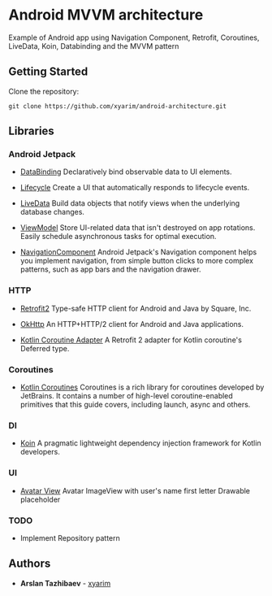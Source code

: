 # Android MVVM architecture
Example of Android app using Navigation Component, Retrofit, Coroutines, LiveData, Koin, Databinding and the MVVM pattern

## Getting Started
Clone the repository:
```
git clone https://github.com/xyarim/android-architecture.git
```

## Libraries

### Android Jetpack

* [DataBinding](https://developer.android.com/topic/libraries/data-binding/) Declaratively bind observable data to UI elements.

* [Lifecycle](https://developer.android.com/topic/libraries/architecture/lifecycle) Create a UI that automatically responds to lifecycle events.

* [LiveData](https://developer.android.com/topic/libraries/architecture/livedata) Build data objects that notify views when the underlying database changes.

* [ViewModel](https://developer.android.com/topic/libraries/architecture/viewmodel) Store UI-related data that isn't destroyed on app rotations. Easily schedule asynchronous tasks for optimal execution.

* [NavigationComponent](https://developer.android.com/guide/navigation) Android Jetpack's Navigation component helps you implement navigation, from simple button clicks to more complex patterns, such as app bars and the navigation drawer. 
### HTTP

* [Retrofit2](https://github.com/square/retrofit) Type-safe HTTP client for Android and Java by Square, Inc.

* [OkHttp](https://github.com/square/okhttp) An HTTP+HTTP/2 client for Android and Java applications.

* [Kotlin Coroutine Adapter](https://github.com/JakeWharton/retrofit2-kotlin-coroutines-adapter) A Retrofit 2 adapter for Kotlin coroutine's Deferred type.


### Coroutines

* [Kotlin Coroutines](https://github.com/Kotlin/kotlinx.coroutines) Coroutines is a rich library for coroutines developed by JetBrains. It contains a number of high-level coroutine-enabled primitives that this guide covers, including launch, async and others.
### DI

* [Koin](https://insert-koin.io/) A pragmatic lightweight dependency injection framework for Kotlin developers.
### UI

* [Avatar View](https://github.com/TangoAgency/avatar-view) Avatar ImageView with user's name first letter Drawable placeholder
### TODO

* Implement Repository pattern

## Authors

* **Arslan Tazhibaev** - [xyarim](https://github.com/xyarim)
